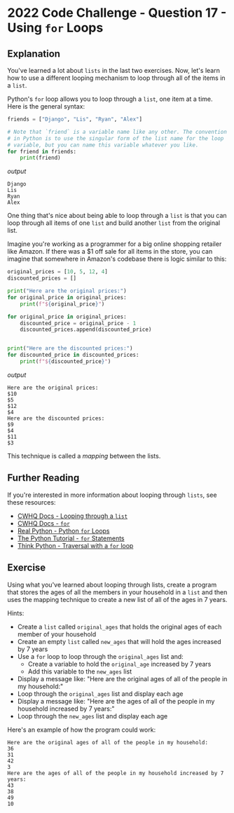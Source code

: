 # 2022 Code Challenge - Question 17 - Using `for` Loops

## Explanation

You've learned a lot about `lists` in the last two exercises. Now, let's learn how to
use a different looping mechanism to loop through all of the items in a `list`.

Python's `for` loop allows you to loop through a `list`, one item at a time. Here
is the general syntax:

```python
friends = ["Django", "Lis", "Ryan", "Alex"]

# Note that `friend` is a variable name like any other. The convention
# in Python is to use the singular form of the list name for the loop
# variable, but you can name this variable whatever you like.
for friend in friends:
    print(friend)
```

*output*

```text
Django
Lis
Ryan
Alex
```

One thing that's nice about being able to loop through a `list` is that you can
loop through all items of one `list` and build another `list` from the original list.

Imagine you're working as a programmer for a big online shopping retailer like
Amazon. If there was a $1 off sale for all items in the store, you can imagine
that somewhere in Amazon's codebase there is logic similar to this:

```python
original_prices = [10, 5, 12, 4]
discounted_prices = []

print("Here are the original prices:")
for original_price in original_prices:
    print(f"${original_price}")

for original_price in original_prices:
    discounted_price = original_price - 1
    discounted_prices.append(discounted_price)


print("Here are the discounted prices:")
for discounted_price in discounted_prices:
    print(f"${discounted_price}")

```

*output*

```text
Here are the original prices:
$10
$5
$12
$4
Here are the discounted prices:
$9
$4
$11
$3
```

This technique is called a *mapping* between the lists.

## Further Reading

If you're interested in more information about looping through `lists`, see these resources:
-   [CWHQ Docs - Looping through a `list`](https://docs.codewizardshq.com/python/python-language/#looping-through-a-list)
-   [CWHQ Docs - `for`](https://docs.codewizardshq.com/python/python-language/#for)
-   [Real Python - Python `for` Loops](https://realpython.com/python-for-loop/)
-   [The Python Tutorial - `for` Statements](https://docs.python.org/3/tutorial/controlflow.html#for-statements)
-   [Think Python - Traversal with a `for` loop](https://greenteapress.com/thinkpython2/html/thinkpython2009.html#sec94)


## Exercise

Using what you've learned about looping through lists, create a program
that stores the ages of all the members in your household in a `list` 
and then uses the mapping technique to create a new list of all of the 
ages in 7 years. 

Hints:
- Create a `list` called `original_ages` that holds the original ages of each member of your household
- Create an empty `list` called `new_ages` that will hold the ages increased by 7 years
- Use a `for` loop to loop through the `original_ages` list and:
    - Create a variable to hold the `original_age` increased by 7 years
    - Add this variable to the `new_ages` list
- Display a message like: "Here are the original ages of all of the people in my household:"
- Loop through the `original_ages` list and display each age
- Display a message like: "Here are the ages of all of the people in my household increased by 7 years:"
- Loop through the `new_ages` list and display each age


Here's an example of how the program could work:

```text
Here are the original ages of all of the people in my household:
36
31
42
3
Here are the ages of all of the people in my household increased by 7 years:
43
38
49
10
```
